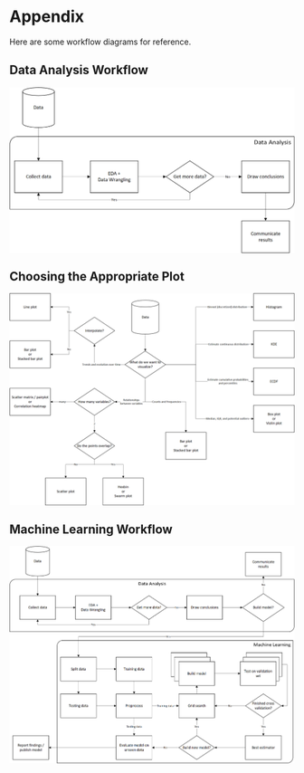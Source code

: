 # Appendix
Here are some workflow diagrams for reference.

## Data Analysis Workflow
<img src="./data_analysis_workflow.png" align="center" width="600" alt="data analysis workflow">

## Choosing the Appropriate Plot
<img src="./choosing_the_appropriate_plot_flow_chart.png" align="center" width="600" alt="choosing the appropriate plot">

## Machine Learning Workflow
<img src="./ml_workflow.png" align="center" width="600" alt="machine learning workflow">